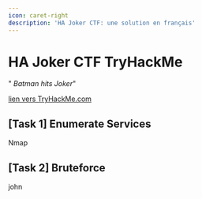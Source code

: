 ```yaml
---
icon: caret-right
description: 'HA Joker CTF: une solution en français'
---
```


# HA Joker CTF TryHackMe

" _Batman hits Joker_"

[lien vers TryHackMe.com](https://tryhackme.com/r/room/jokerctf)

## \[Task 1] Enumerate Services

Nmap

## \[Task 2] Bruteforce

john

